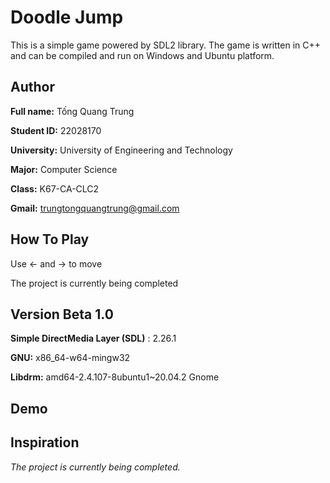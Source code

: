 
# Doodle Jump

This is a simple game powered by SDL2 library. The game is written in C++ and can be compiled and run on Windows and Ubuntu platform.


## Author
**Full name:** Tống Quang Trung

**Student ID:** 22028170

**University:** University of Engineering and Technology 

**Major:** Computer Science

**Class:** K67-CA-CLC2

**Gmail:** trungtongquangtrung@gmail.com
## How To Play

Use ← and → to move

The project is currently being completed



## Version Beta 1.0

**Simple DirectMedia Layer (SDL)** : 2.26.1

**GNU:** x86_64-w64-mingw32

**Libdrm:** amd64-2.4.107-8ubuntu1~20.04.2 Gnome




## Demo
## Inspiration
*The project is currently being completed.*
